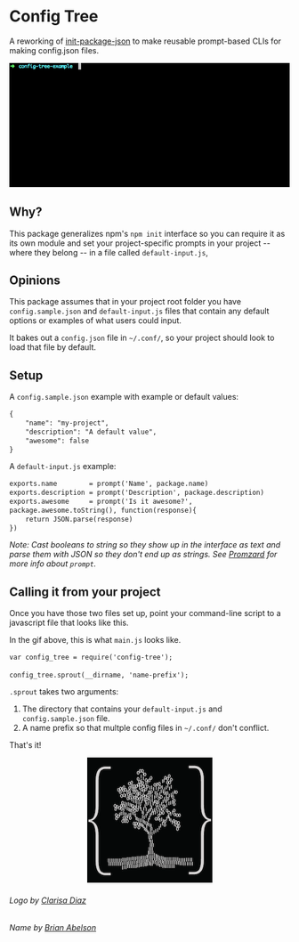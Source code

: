 Config Tree
===

A reworking of [init-package-json](https://github.com/npm/init-package-json) to make reusable prompt-based CLIs for making config.json files.

![](https://raw.githubusercontent.com/mhkeller/config-tree/master/assets/config-tree-example.gif)

## Why?
This package generalizes npm's `npm init` interface so you can require it as its own module and set your project-specific prompts in your project -- where they belong -- in a file called `default-input.js`,

## Opinions

This package assumes that in your project root folder you have `config.sample.json` and `default-input.js` files that contain any default options or examples of what users could input.

It bakes out a `config.json` file in `~/.conf/`, so your project should look to load that file by default.

## Setup

A `config.sample.json` example with example or default values:

````
{
	"name": "my-project",
	"description": "A default value",
	"awesome": false
}
````

A `default-input.js` example:

````
exports.name        = prompt('Name', package.name)
exports.description = prompt('Description', package.description)
exports.awesome     = prompt('Is it awesome?', package.awesome.toString(), function(response){
	return JSON.parse(response)
})

````

*Note: Cast booleans to string so they show up in the interface as text and parse them with JSON so they don't end up as strings. See [Promzard](https://github.com/isaacs/promzard) for more info about `prompt`.*

## Calling it from your project

Once you have those two files set up, point your command-line script to a javascript file that looks like this. 

In the gif above, this is what `main.js` looks like.

````
var config_tree = require('config-tree');

config_tree.sprout(__dirname, 'name-prefix');
````

`.sprout` takes two arguments:

1. The directory that contains your `default-input.js` and `config.sample.json` file. 
2. A name prefix so that multple config files in `~/.conf/` don't conflict.


That's it!

<p align="center">
 <img src="https://raw.githubusercontent.com/mhkeller/config-tree/master/assets/config-tree.png"/>
</p>

###### Logo by [Clarisa Diaz](https://twitter.com/Clarii_D)
###### Name by [Brian Abelson](https://github.com/abelsonlive)
